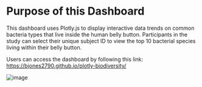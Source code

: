# Purpose of this Dashboard
This dashboard uses Plotly.js to display interactive data trends on common bacteria types that live inside the human belly button. Participants in the study can select their unique subject ID to view the top 10 bacterial species living within their belly button.

Users can access the dashboard by following this link: https://bjones2790.github.io/plotly-biodiversity/

![image](https://user-images.githubusercontent.com/112994018/206557992-fbda7eef-ee8f-4451-bfba-176748f99d68.png)

